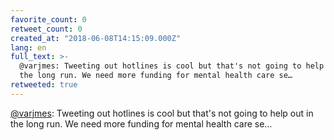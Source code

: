 ```yaml
---
favorite_count: 0
retweet_count: 0
created_at: "2018-06-08T14:15:09.000Z"
lang: en
full_text: >-
  @varjmes: Tweeting out hotlines is cool but that's not going to help out in
  the long run. We need more funding for mental health care se…
retweeted: true
---
```


[@varjmes](https://twitter.com/varjmes): Tweeting out hotlines is cool but
that's not going to help out in the long run. We need more funding for mental
health care se…
